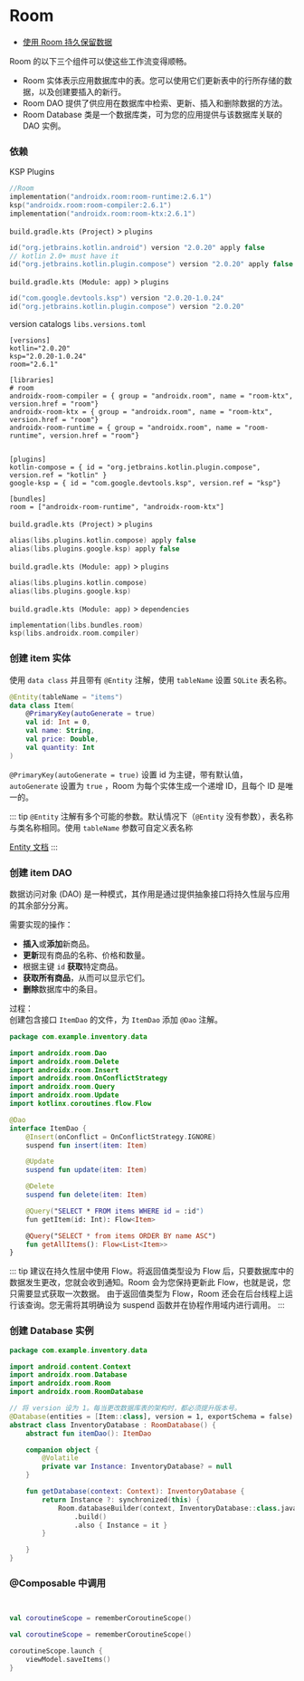 # Room

- [使用 Room 持久保留数据](https://developer.android.com/codelabs/basic-android-kotlin-compose-persisting-data-room?hl=zh-cn)

Room 的以下三个组件可以使这些工作流变得顺畅。
 - Room 实体表示应用数据库中的表。您可以使用它们更新表中的行所存储的数据，以及创建要插入的新行。
 - Room DAO 提供了供应用在数据库中检索、更新、插入和删除数据的方法。
 - Room Database 类是一个数据库类，可为您的应用提供与该数据库关联的 DAO 实例。

### 依赖
KSP Plugins
```kotlin 
//Room
implementation("androidx.room:room-runtime:2.6.1")
ksp("androidx.room:room-compiler:2.6.1")
implementation("androidx.room:room-ktx:2.6.1")
```

`build.gradle.kts (Project)` > `plugins` 
```kotlin
id("org.jetbrains.kotlin.android") version "2.0.20" apply false
// kotlin 2.0+ must have it
id("org.jetbrains.kotlin.plugin.compose") version "2.0.20" apply false
```

`build.gradle.kts (Module: app)` > `plugins` 
```kotlin
id("com.google.devtools.ksp") version "2.0.20-1.0.24"
id("org.jetbrains.kotlin.plugin.compose") version "2.0.20"
```

version catalogs
`libs.versions.toml`
```
[versions]
kotlin="2.0.20"
ksp="2.0.20-1.0.24"
room="2.6.1"

[libraries]
# room 
androidx-room-compiler = { group = "androidx.room", name = "room-ktx", version.href = "room"}
androidx-room-ktx = { group = "androidx.room", name = "room-ktx", version.href = "room"}
androidx-room-runtime = { group = "androidx.room", name = "room-runtime", version.href = "room"}


[plugins]
kotlin-compose = { id = "org.jetbrains.kotlin.plugin.compose", version.ref = "kotlin" }
google-ksp = { id = "com.google.devtools.ksp", version.ref = "ksp"}

[bundles]
room = ["androidx-room-runtime", "androidx-room-ktx"]
```

`build.gradle.kts (Project)` > `plugins` 
```kotlin
alias(libs.plugins.kotlin.compose) apply false
alias(libs.plugins.google.ksp) apply false
```

`build.gradle.kts (Module: app)` > `plugins`
```kotlin
alias(libs.plugins.kotlin.compose)
alias(libs.plugins.google.ksp)
```

`build.gradle.kts (Module: app)` > `dependencies`
```kotlin
implementation(libs.bundles.room)
ksp(libs.androidx.room.compiler)
```

### 创建 item 实体
使用 `data class` 并且带有 `@Entity` 注解，使用 `tableName` 设置 `SQLite` 表名称。   

```kotlin
@Entity(tableName = "items")
data class Item(
    @PrimaryKey(autoGenerate = true)
    val id: Int = 0,
    val name: String,
    val price: Double,
    val quantity: Int
)
```
`@PrimaryKey(autoGenerate = true)` 设置 id 为主键，带有默认值，`autoGenerate` 设置为 `true` ，Room 为每个实体生成一个递增 ID，且每个 ID 是唯一的。

::: tip
`@Entity` 注解有多个可能的参数。默认情况下（`@Entity` 没有参数），表名称与类名称相同。使用 `tableName` 参数可自定义表名称

[Entity 文档](https://developer.android.com/reference/androidx/room/Entity?hl=zh-cn)
:::

### 创建 item DAO
数据访问对象 (DAO) 是一种模式，其作用是通过提供抽象接口将持久性层与应用的其余部分分离。  

需要实现的操作：  
- **插入**或**添加**新商品。
- **更新**现有商品的名称、价格和数量。
- 根据主键 `id` **获取**特定商品。
- **获取所有商品**，从而可以显示它们。
- **删除**数据库中的条目。

过程：  
创建包含接口 `ItemDao` 的文件，为 `ItemDao` 添加 `@Dao` 注解。
```kotlin 
package com.example.inventory.data

import androidx.room.Dao
import androidx.room.Delete
import androidx.room.Insert
import androidx.room.OnConflictStrategy
import androidx.room.Query
import androidx.room.Update
import kotlinx.coroutines.flow.Flow

@Dao
interface ItemDao {
    @Insert(onConflict = OnConflictStrategy.IGNORE)
    suspend fun insert(item: Item)

    @Update
    suspend fun update(item: Item)

    @Delete
    suspend fun delete(item: Item)

    @Query("SELECT * FROM items WHERE id = :id")
    fun getItem(id: Int): Flow<Item>

    @Query("SELECT * from items ORDER BY name ASC")
    fun getAllItems(): Flow<List<Item>>
}
```

::: tip
建议在持久性层中使用 Flow。将返回值类型设为 Flow 后，只要数据库中的数据发生更改，您就会收到通知。Room 会为您保持更新此 Flow，也就是说，您只需要显式获取一次数据。
由于返回值类型为 Flow，Room 还会在后台线程上运行该查询。您无需将其明确设为 suspend 函数并在协程作用域内进行调用。
:::

### 创建 Database 实例

```kotlin
package com.example.inventory.data

import android.content.Context
import androidx.room.Database
import androidx.room.Room
import androidx.room.RoomDatabase

// 将 version 设为 1。每当更改数据库表的架构时，都必须提升版本号。 
@Database(entities = [Item::class], version = 1, exportSchema = false)
abstract class InventoryDatabase : RoomDatabase() {
    abstract fun itemDao(): ItemDao

    companion object {
        @Volatile
        private var Instance: InventoryDatabase? = null
    }

    fun getDatabase(context: Context): InventoryDatabase {
        return Instance ?: synchronized(this) {
            Room.databaseBuilder(context, InventoryDatabase::class.java, "item_database")
                .build()
                .also { Instance = it }
        }

    }
}
```

### @Composable 中调用

```kotlin 


val coroutineScope = rememberCoroutineScope()

val coroutineScope = rememberCoroutineScope()

coroutineScope.launch {
    viewModel.saveItems()
}
```